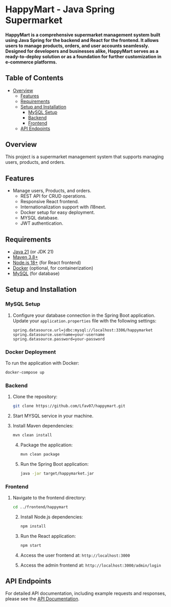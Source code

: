 # HappyMart - Java Spring Supermarket

#### HappyMart is a comprehensive supermarket management system built using Java Spring for the backend and React for the frontend. It allows users to manage products, orders, and user accounts seamlessly. Designed for developers and businesses alike, HappyMart serves as a ready-to-deploy solution or as a foundation for further customization in e-commerce platforms.
## Table of Contents
- [Overview](#overview)
  - [Features](#features)
  - [Requirements](#requirements)
  - [Setup and Installation](#setup-and-installation)
     - [MySQL Setup](#mysql-setup)
     - [Backend](#backend)
     - [Frontend](#frontend)
  - [API Endpoints](#api-endpoints)

## Overview

This project is a supermarket management system that supports managing users, products, and orders.
## Features
- Manage users, Products, and orders.
  - REST API for CRUD operations.
  - Responsive React frontend.
  - Internationalization support with i18next.
  - Docker setup for easy deployment.
  - MYSQL database.
  - JWT authentication.

## Requirements

- [Java 21](https://www.oracle.com/java/technologies/javase/jdk21-archive-downloads.html) (or JDK 21)
- [Maven 3.8+](https://maven.apache.org/install.html)
- [Node.js 18+](https://nodejs.org/en/download/) (for React frontend)
- [Docker](https://www.docker.com/get-started) (optional, for containerization)
- [MySQL](https://dev.mysql.com/downloads/installer/) (for database)


## Setup and Installation

### MySQL Setup
1. Configure your database connection in the Spring Boot application. Update your `application.properties` file with the following settings:

   ```properties
   spring.datasource.url=jdbc:mysql://localhost:3306/happymarket
   spring.datasource.username=your-username
   spring.datasource.password=your-password
   ```

### Docker Deployment
To run the application with Docker:
```bash
docker-compose up
```

### Backend


1. Clone the repository:

   ```bash
   git clone https://github.com/Lfav07/happymart.git
   ```
   

2. Start MYSQL service in your machine.


3. Install Maven dependencies:

   ```bash
   mvn clean install
   ```

   4. Package the application:

      ```bash
      mvn clean package
      ```

   5. Run the Spring Boot application:

      ```bash
      java -jar target/happymarket.jar
      ```

### Frontend

1. Navigate to the frontend directory:

   ```bash
   cd ../frontend/happymart
   ```

   2. Install Node.js dependencies:

      ```bash
      npm install
      ```

   3. Run the React application:

      ```bash
      npm start
      ```

   4. Access the user frontend at: `http://localhost:3000`
   5. Access the admin frontend at: `http://localhost:3000/admin/login`

## API Endpoints

For detailed API documentation, including example requests and responses, please see the [API Documentation](./API.md).


